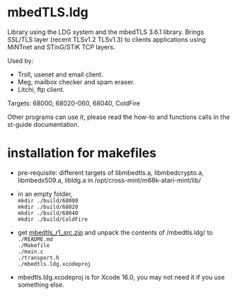 # mbedTLS.ldg

Library using the LDG system and the mbedTLS 3.6.1 library.
Brings SSL/TLS layer (recent TLSv1.2 TLSv1.3) to clients applications using MiNTnet and STinG/STiK TCP layers.

Used by:  
- Troll, usenet and email client.  
- Meg, mailbox checker and spam eraser.  
- Litchi, ftp client.  

Targets: 68000, 68020-060, 68040, ColdFire

Other programs can use it, please read the how-to and functions calls in the st-guide documentation.

# installation for makefiles

- pre-requisite: different targets of libmbedtls.a, libmbedcrypto.a, libmbedx509.a, libldg.a in /opt/cross-mint/m68k-atari-mint/lib/

- in an empty folder,  
   ```mkdir ./build/68000```  
   ```mkdir ./build/68020```  
   ```mkdir ./build/68040```  
   ```mkdir ./build/ColdFire```  

- get [mbedtls_r1_src.zip](https://ptonthat.fr/files/polarssl/mbedtls_r1_src.zip) and unpack the contents of /mbedtls.ldg/ to  
   ```./README.md```  
   ```./Makefile```  
   ```./main.c```  
   ```./transport.h```  
   ```./mbedtls.ldg.xcodeproj```  

- mbedtls.ldg.xcodeproj is for Xcode 16.0, you may not need it if you use something else.
